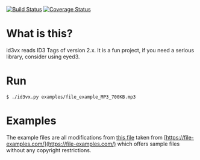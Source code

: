 [![Build Status](https://travis-ci.org/suspectpart/id3vx.svg?branch=master)](https://travis-ci.org/suspectpart/id3vx)
[![Coverage Status](https://coveralls.io/repos/github/suspectpart/id3vx/badge.svg?branch=master)](https://coveralls.io/github/suspectpart/id3vx?branch=master)

# What is this?
id3vx reads ID3 Tags of version 2.x. It is a fun project, if you need a serious library, consider using eyed3.

# Run
```
$ ./id3vx.py examples/file_example_MP3_700KB.mp3
```

# Examples
The example files are all modifications from [this file](https://file-examples.com/wp-content/uploads/2017/11/file_example_MP3_700KB.mp3)  taken from [https://file-examples.com/](https://file-examples.com/) which offers sample files without any copyright restrictions. 
